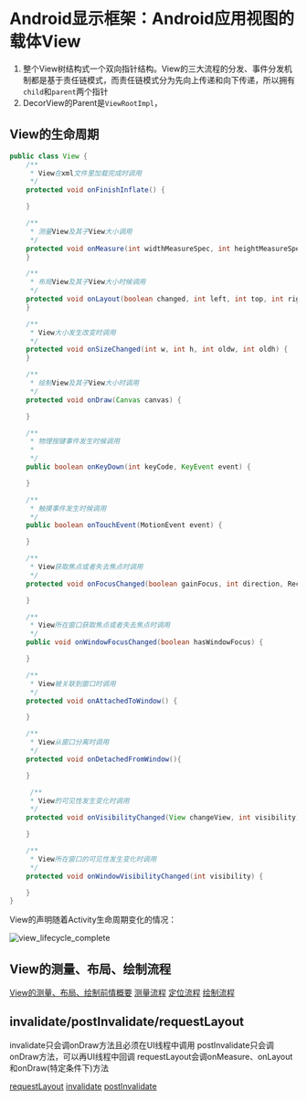 # Android显示框架：Android应用视图的载体View

1. 整个View树结构式一个双向指针结构。View的三大流程的分发、事件分发机制都是基于责任链模式，而责任链模式分为先向上传递和向下传递，所以拥有`child`和`parent`两个指针
2. DecorView的Parent是`ViewRootImpl`，

## View的生命周期

```java
public class View {
    /**
     * View在xml文件里加载完成时调用
     */
    protected void onFinishInflate() {

    }

    /**
     * 测量View及其子View大小调用
     */
    protected void onMeasure(int widthMeasureSpec, int heightMeasureSpec) {
    }

    /**
     * 布局View及其子View大小时候调用
     */
    protected void onLayout(boolean changed, int left, int top, int right, int bottom) {
    }

    /**
     * View大小发生改变时调用
     */
    protected void onSizeChanged(int w, int h, int oldw, int oldh) {
    }

    /**
     * 绘制View及其子View大小时调用
     */
    protected void onDraw(Canvas canvas) {

    }

    /**
     * 物理按键事件发生时候调用
     *
     */
    public boolean onKeyDown(int keyCode, KeyEvent event) {

    }

    /**
     * 触摸事件发生时候调用
     */
    public boolean onTouchEvent(MotionEvent event) {

    }

    /**
     * View获取焦点或者失去焦点时调用
     */
    protected void onFocusChanged(boolean gainFocus, int direction, Rect previouslyFocusedRect) {

    }

    /**
     * View所在窗口获取焦点或者失去焦点时调用
     */
    public void onWindowFocusChanged(boolean hasWindowFocus) {

    }

    /**
     * View被关联到窗口时调用
     */
    protected void onAttachedToWindow() {

    }

    /**
     * View从窗口分离时调用
     */
    protected void onDetachedFromWindow(){

    }

     /**
     * View的可见性发生变化时调用
     */
    protected void onVisibilityChanged(View changeView, int visibility){

    }

    /**
     * View所在窗口的可见性发生变化时调用
     */
    protected void onWindowVisibilityChanged(int visibility) {

    }
}
```

View的声明随着Activity生命周期变化的情况：

![view_lifecycle_complete](/img/view_lifecycle_complete.png)

## View的测量、布局、绘制流程

[View的测量、布局、绘制前情概要](measure_layout_draw.md)
[测量流程](view_measure.md)
[定位流程](view_layout.md)
[绘制流程](view_draw.md)

## invalidate/postInvalidate/requestLayout

invalidate只会调onDraw方法且必须在UI线程中调用
postInvalidate只会调onDraw方法，可以再UI线程中回调
requestLayout会调onMeasure、onLayout和onDraw(特定条件下)方法

[requestLayout](requestLayout.md)
[invalidate](invalidate.md)
[postInvalidate](postInvalidate.md)
